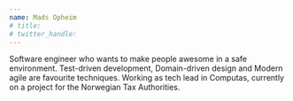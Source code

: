 ```yaml
---
name: Mads Opheim
# title: 
# twitter_handle: 
---
```

Software engineer who wants to make people awesome in a safe environment. Test-driven development, Domain-driven design and Modern agile are favourite techniques. Working as tech lead in Computas, currently on a project for the Norwegian Tax Authorities.
